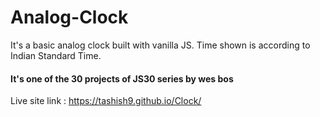 # Analog-Clock
It's a basic analog clock built with vanilla JS. Time shown is according to Indian Standard Time. <br>

#### It's one of the 30 projects of JS30 series by wes bos

Live site link : https://tashish9.github.io/Clock/
